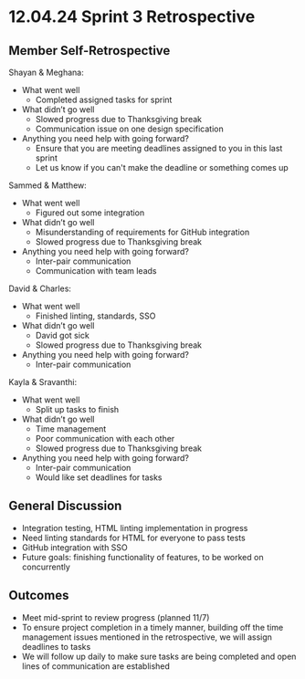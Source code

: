 # 12.04.24 Sprint 3 Retrospective

## Member Self-Retrospective
Shayan & Meghana:
  - What went well
    - Completed assigned tasks for sprint
  - What didn’t go well
    - Slowed progress due to Thanksgiving break
    - Communication issue on one design specification
  - Anything you need help with going forward?
    - Ensure that you are meeting deadlines assigned to you in this last sprint
    - Let us know if you can't make the deadline or something comes up

Sammed & Matthew:
  - What went well
    - Figured out some integration
  - What didn’t go well
    - Misunderstanding of requirements for GitHub integration
    - Slowed progress due to Thanksgiving break
  - Anything you need help with going forward?
    - Inter-pair communication
    - Communication with team leads

David & Charles:
  - What went well
    - Finished linting, standards, SSO
  - What didn’t go well
    - David got sick
    - Slowed progress due to Thanksgiving break
  - Anything you need help with going forward?
    - Inter-pair communication

Kayla & Sravanthi:
  - What went well
    - Split up tasks to finish
  - What didn’t go well
    - Time management
    - Poor communication with each other
    - Slowed progress due to Thanksgiving break
  - Anything you need help with going forward?
    - Inter-pair communication
    - Would like set deadlines for tasks

## General Discussion
- Integration testing, HTML linting implementation in progress
- Need linting standards for HTML for everyone to pass tests
- GitHub integration with SSO
- Future goals: finishing functionality of features, to be worked on concurrently

## Outcomes
- Meet mid-sprint to review progress (planned 11/7)
- To ensure project completion in a timely manner, building off the time management issues mentioned in the retrospective, we will assign deadlines to tasks
- We will follow up daily to make sure tasks are being completed and open lines of communication are established
